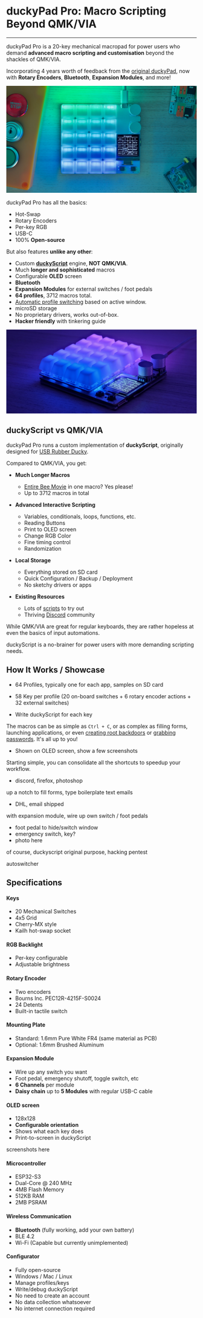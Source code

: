 # duckyPad Pro: Macro Scripting Beyond QMK/VIA

-----------

duckyPad Pro is a 20-key mechanical macropad for power users who demand **advanced macro scripting and customisation** beyond the shackles of QMK/VIA.

Incorporating 4 years worth of feedback from the [original duckyPad](link_here), now with **Rotary Encoders**, **Bluetooth**, **Expansion Modules**, and more!

![alt_text](resources/photos/title.jpeg)

duckyPad Pro has all the basics:

* Hot-Swap
* Rotary Encoders
* Per-key RGB
* USB-C
* 100% **Open-source**

But also features **unlike any other**:

* Custom **[duckyScript](duckyscript_info.md)** engine, **NOT QMK/VIA**.
* Much **longer and sophisticated** macros
* Configurable **OLED** screen
* **Bluetooth**
* **Expansion Modules** for external switches / foot pedals
* **64 profiles**, 3712 macros total.
* [Automatic profile switching](https://github.com/dekuNukem/duckyPad-profile-autoswitcher) based on active window.
* microSD storage
* No proprietary drivers, works out-of-box.
* **Hacker friendly** with tinkering guide

![alt_text](resources/photos/quarter.jpeg)

## duckyScript vs QMK/VIA

duckyPad Pro runs a custom implementation of **duckyScript**, originally designed for [USB Rubber Ducky](https://shop.hak5.org/products/usb-rubber-ducky-deluxe).

Compared to QMK/VIA, you get:

* **Much Longer Macros**
	* [Entire Bee Movie](resources/beemovie.txt) in one macro? Yes please!
	* Up to 3712 macros in total

* **Advanced Interactive Scripting**
	* Variables, conditionals, loops, functions, etc.
	* Reading Buttons
	* Print to OLED screen
	* Change RGB Color
	* Fine timing control
	* Randomization

* **Local Storage**
	* Everything stored on SD card
	* Quick Configuration / Backup / Deployment
	* No sketchy drivers or apps

* **Existing Resources**
	* Lots of [scripts](https://github.com/hak5/usbrubberducky-payloads) to try out
	* Thriving [Discord](https://discord.gg/4sJCBx5) community

While QMK/VIA are great for regular keyboards, they are rather hopeless at even the basics of input automations.

duckyScript is a no-brainer for power users with more demanding scripting needs.

## How It Works / Showcase

* 64 Profiles, typically one for each app, samples on SD card

* 58 Key per profile (20 on-board switches + 6 rotary encoder actions + 32 external switches)

* Write duckyScript for each key

The macros can be as simple as `Ctrl + C`, or as complex as filling forms, launching applications, or even [creating root backdoors](https://shop.hak5.org/blogs/usb-rubber-ducky/the-3-second-reverse-shell-with-a-usb-rubber-ducky) or [grabbing passwords](https://shop.hak5.org/blogs/usb-rubber-ducky/15-second-password-hack-mr-robot-style). It's all up to you!


* Shown on OLED screen, show a few screenshots

Starting simple, you can consolidate all the shortcuts to speedup your workflow.

* discord, firefox, photoshop

up a notch to fill forms, type boilerplate text emails

* DHL, email shipped

with expansion module, wire up own switch / foot pedals

* foot pedal to hide/switch window
* emergency switch, key?
* photo here

of course, duckyscript original purpose, hacking pentest

autoswitcher

## Specifications

#### Keys

* 20 Mechanical Switches
* 4x5 Grid
* Cherry-MX style
* Kailh hot-swap socket

#### RGB Backlight

* Per-key configurable
* Adjustable brightness

#### Rotary Encoder

* Two encoders
* Bourns Inc. PEC12R-4215F-S0024
* 24 Detents
* Built-in tactile switch

#### Mounting Plate

* Standard: 1.6mm Pure White FR4 (same material as PCB)
* Optional: 1.6mm Brushed Aluminum

#### Expansion Module

* Wire up any switch you want
* Foot pedal, emergency shutoff, toggle switch, etc
* **6 Channels** per module
* **Daisy chain** up to **5 Modules** with regular USB-C cable

#### OLED screen

* 128x128
* **Configurable orientation**
* Shows what each key does
* Print-to-screen in duckyScript

screenshots here


#### Microcontroller

* ESP32-S3
* Dual-Core @ 240 MHz 
* 4MB Flash Memory
* 512KB RAM
* 2MB PSRAM

#### Wireless Communication

* **Bluetooth** (fully working, add your own battery)
* BLE 4.2
* Wi-Fi (Capable but currently unimplemented)

#### Configurator

* Fully open-source
* Windows / Mac / Linux
* Manage profiles/keys
* Write/debug duckyScript
* No need to create an account
* No data collection whatsoever
* No internet connection required


